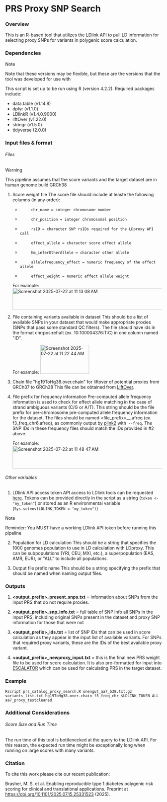 # PRS Proxy SNP Search
### Overview
This is an R-based tool that utilizes the [LDlink API](https://ldlink.nih.gov/?tab=home) to pull LD information for selecting proxy SNPs for variants in polygenic score calculation. 

### Dependencies
>[!NOTE]
> Note that these versions may be flexible, but these are the versions that the tool was developed for use with
>

This script is set up to be run using R (version 4.2.2). Required packages include:
* data.table (v1.14.8)
* dplyr (v1.1.0)
* LDlinkR (v1.4.0.9000)
* liftOver (v1.22.0)
* stringr (v1.5.0)
* tidyverse (2.0.0)

### Input files & format

###### Files
>[!WARNING]
> This pipeline assumes that the score variants and the target dataset are in human genome build GRCh38
>

1. Score weight file
    The score file should include at leaste the following columns (in any order):
    *          chr_name = integer chromosome number
    *          chr_position = integer chromosomal position
    *          rsID = character SNP rsIDs required for the LDproxy API call
    *          effect_allele = character score effect allele
    *          hm_inferOtherAllele = character other allele
    *          allelefrequency_effect = numeric frequency of the effect allele
    *          effect_weight = numeric effect allele weight

    For example:
    <img width="1048" height="70" alt="Screenshot 2025-07-22 at 11 13 08 AM" src="https://github.com/user-attachments/assets/07809ac4-055e-4a27-a78e-d2c82fde90b3" />


2. File containing variants available in dataset
    This should be a list of available SNPs in your dataset that would make appropriate proxies (SNPs that pass some standard QC filters). The file should have ids in the format chr:pos:ref:alt (ex. 10:100004376:T:C) in one column named "ID".
    
    For example:
    <img width="157" height="93" alt="Screenshot 2025-07-22 at 11 22 44 AM" src="https://github.com/user-attachments/assets/596b1aeb-762f-4b9f-a9ce-d8c60162bc35" />


3. Chain file "hg19ToHg38.over.chain" for liftover of potential proxies from GRCh37 to GRCh38
    This file can be obtained from [LiftOver](https://hgdownload.cse.ucsc.edu/goldenpath/hg19/liftOver/). 
    
4. File prefix for frequency information
    Pre-computed allele frequency information is used to check for effect allele matching in the case of strand ambiguous variants (C/G or A/T). This string should be the file prefix for per-chromosome pre-computed allele frequency information for the dataset. The files should be named <file_prefix>\_<chr>\_.afreq (ex. f3_freq_chr6.afreq), as commonly output by [plink2](https://www.cog-genomics.org/plink/2.0/) with` --freq`. The SNP IDs in these frequency files should match the IDs provided in #2 above.
    
    For example:
    <img width="629" height="73" alt="Screenshot 2025-07-22 at 11 48 47 AM" src="https://github.com/user-attachments/assets/84dce7d1-ff80-4801-a79d-ae8e20396444" />


    
###### Other variables
1. LDlink API access token
    API access to LDlink tools can be requested [here](https://ldlink.nih.gov/?tab=apiaccess). Tokens can be provided directly in the script as a string (`token <- "my_token"`) or stored as an R environmental variable (`Sys.setenv(LDLINK_TOKEN = "my_token")`)
>[!NOTE]
> Reminder: You MUST have a working LDlink API token before running this pipeline
>
    
2. Population for LD calculation
    This should be a string that specifies the 1000 genomes population to use in LD calculation with LDproxy. This can be subpopulations (YRI, CEU, MXl, etc.), a superpopulation (EAS, AMR, EUR), or "ALL" to include all populations.
    
3. Output file prefix name
    This should be a string specifying the prefix that should be named when naming output files.

### Outputs
1. **<output_prefix>_present_snps.txt** = information about SNPs from the input PRS that do not require proxies.
    
2. **<output_prefix>_snp_info.txt** = full table of SNP info all SNPs in the input PRS, including original SNPs present in the dataset and proxy SNP information for those that were not

3. **<output_prefix>_ids.txt** = list of SNP IDs that can be used in score calculation as they appear in the input list of available variants. For SNPs that required proxy variants, these are the IDs of the best available proxy variant.

4. **<output_prefix>_newproxy_input.txt** = this is the final new PRS weight file to be used for score calculation. It is also pre-formatted for input into [ESCALATOR](https://github.com/menglin44/ESCALATOR) which can be used for calculating PRS in the target dataset.

### Example
```
Rscript prs_catalog_proxy_search.R onengut_aa7_b38.txt.gz variants_list.txt hg19ToHg38.over.chain f3_freq_chr $LDLINK_TOKEN ALL aa7_proxy_testcleaned
```
    
### Additional Considerations
  
###### Score Size and Run Time
The run time of this tool is bottlenecked at the query to the LDlink API. For this reason, the expected run time might be exceptionally long when running on large scores with many variants.
    
### Citation
    
To cite this work please cite our recent publication: 

Brasher, M. S. et al. Enabling reproducible type 1 diabetes polygenic risk scoring for clinical and translational applications. Preprint at https://doi.org/10.1101/2025.07.15.25331523 (2025).

